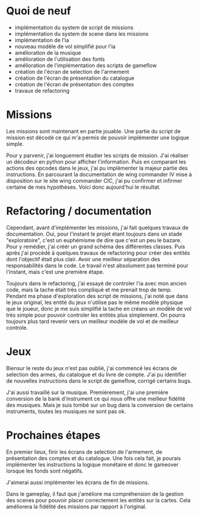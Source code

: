 # Quoi de neuf

- implémentation du system de script de missions
- implémentation du system de scene dans les missions
- implémentation de l'ia
- nouveau modèle de vol simplifié pour l'ia
- amélioration de la musique
- amélioration de l'utilisation des fonts
- amélioration de l'implémentation des scripts de gameflow
- création de l'écran de selection de l'armement
- création de l'écran de présentation du catalogue
- création de l'écran de présentation des comptes
- travaux de refactoring


# Missions

Les missions sont maintenant en partie jouable. Une partie du script de mission est décodé ce qui m'a permis de pouvoir implémenter une logique simple.

Pour y parvenir, j'ai longuement étudier les scripts de mission. J'ai réaliser un décodeur en python pour afficher l'information. Puis en comparant les actions des opcodes dans le jeux, j'ai pu implémenter la majeur partie des instructions. En parcourant la documentation de wing commander IV mise à disposition sur le site wing commander CIC, j'ai pu confirmer et infirmer certaine de mes hypothèses. Voici donc aujourd'hui le résultat.

# Refactoring / documentation

Cependant, avant d'implémenter les missions, j'ai fait quelques travaux de documentation. Oui, pour l'instant le projet étant toujours dans un stade "exploratoire", c'est un euphémisme de dire que c'est un peu le bazare. Pour y remédier, j'ai créér un grand schéma des différentes classes. Puis après j'ai procédé à quelques travaux de refactoring pour créer des entités dont l'objectif était plus clair. Avoir une meilleur séparation des responsabilités dans le code. Le travail n'est absolument pas terminé pour l'instant, mais c'est une première étape.

Toujours dans le refactoring, j'ai essayé de controler l'ia avec mon ancien code, mais la tache était très compliqué et me prenait trop de temp. Pendant ma phase d'exploration des script de missions, j'ai noté que dans le jeux original, les entité du jeux n'utilise pas le même modèle physique que le joueur, donc je me suis simplifié la tache en créans un modèle de vol très simple pour pouvoir controler les entités plus simplement. On pourra toujours plus tard revenir vers un meilleur modèle de vol et de meilleur controle.

# Jeux

Biensur le reste du jeux n'est pas oublié, j'ai commencé les écrans de selection des armes, du catalogue et du livre de compte. J'ai pu identifier de nouvelles instructions dans le script de gameflow, corrigé certains bugs. 

J'ai aussi travaillé sur la musique. Premièrement, j'ai une première conversion de la bank d'instrument ce qui nous offre une meilleur fidélité des musiques. Mais je suis tombé sur un bug dans la conversion de certains instruments, toutes les musiques ne sont pas ok.

# Prochaines étapes

En premier lieux, finir les écrans de selection de l'armement, de présentation des comptes et du catalogue. Une fois cela fait, je pourais implémenter les instructions la logique monétaire et donc le gameover lorsque les fonds sont négatifs.

J'aimerai aussi implémenter les écrans de fin de missions.

Dans le gameplay, il faut que j'améliore ma compréhension de la gestion des scenes pour pouvoir placer correctement les entités sur la cartes. Cela améliorera la fidélité des missions par rapport à l'original.
